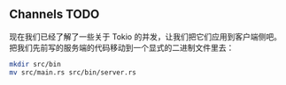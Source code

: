 ## Channels TODO

现在我们已经了解了一些关于 Tokio 的并发，让我们把它们应用到客户端侧吧。把我们先前写的服务端的代码移动到一个显式的二进制文件里去：

```zsh
mkdir src/bin
mv src/main.rs src/bin/server.rs
```
